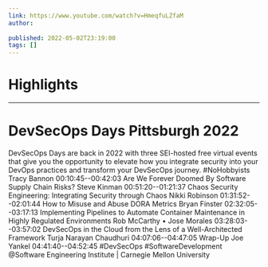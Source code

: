 ```yaml
---
link: https://www.youtube.com/watch?v=HmeqfuLZfaM
author: 
   
published: 2022-05-02T23:19:00
tags: []
---
```

# Highlights


---
# DevSecOps Days Pittsburgh 2022
DevSecOps Days are back in 2022 with three SEI-hosted free virtual events that give you the opportunity to elevate how you integrate security into your DevOps practices and transform your DevSecOps journey. #NoHobbyists Tracy Bannon 00:10:45--00:42:03 Are We Forever Doomed By Software Supply Chain Risks? Steve Kinman 00:51:20--01:21:37 Chaos Security Engineering: Integrating Security through Chaos Nikki Robinson 01:31:52--02:01:44 How to Misuse and Abuse DORA Metrics Bryan Finster 02:32:05--03:17:13 Implementing Pipelines to Automate Container Maintenance in Highly Regulated Environments Rob McCarthy • Jose Morales 03:28:03--03:57:02 DevSecOps in the Cloud from the Lens of a Well-Architected Framework Turja Narayan Chaudhuri 04:07:06--04:47:05 Wrap-Up Joe Yankel 04:41:40--04:52:45 #DevSecOps #SoftwareDevelopment @Software Engineering Institute | Carnegie Mellon University